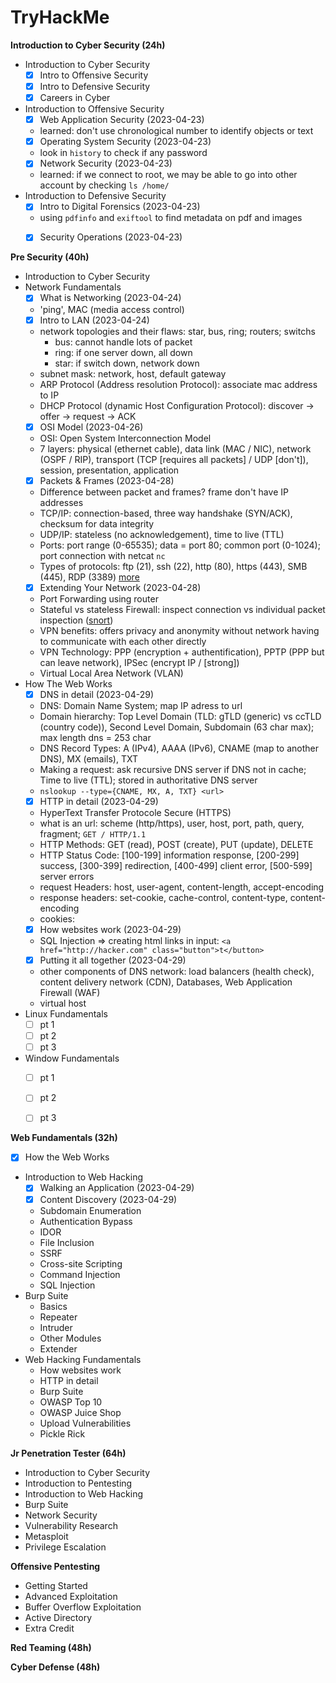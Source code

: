 # TryHackMe


**Introduction to Cyber Security (24h)**

- Introduction to Cyber Security
    * [X] Intro to Offensive Security
    * [X] Intro to Defensive Security
    * [X] Careers in Cyber
- Introduction to Offensive Security
    * [X] Web Application Security  (2023-04-23)
	* learned: don't use chronological number to identify objects or text
    * [X] Operating System Security (2023-04-23)
	* look in `history` to check if any password
    * [X] Network Security          (2023-04-23)
	* learned: if we connect to root, we may be able to go into other account by checking `ls /home/`
- Introduction to Defensive Security
    * [X] Intro to Digital Forensics (2023-04-23)
	* using `pdfinfo` and `exiftool` to find metadata on pdf and images
    * [X] Security Operations (2023-04-23)


**Pre Security (40h)**

- Introduction to Cyber Security
- Network Fundamentals
    * [X] What is Networking (2023-04-24)
	* 'ping', MAC (media access control)
    * [X] Intro to LAN (2023-04-24)
	* network topologies and their flaws: star, bus, ring; routers; switchs
	    + bus: cannot handle lots of packet
	    + ring: if one server down, all down
	    + star: if switch down, network down
	* subnet mask: network, host, default gateway
	* ARP Protocol (Address resolution Protocol): associate mac address to IP
	* DHCP Protocol (dynamic Host Configuration Protocol): discover -> offer -> request -> ACK
    * [X] OSI Model (2023-04-26)
	* OSI: Open System Interconnection Model
	* 7 layers: physical (ethernet cable), data link (MAC / NIC), network (OSPF / RIP), transport (TCP [requires all packets] / UDP [don't]), session, presentation, application
    * [X] Packets & Frames (2023-04-28)
	* Difference between packet and frames? frame don't have IP addresses
	* TCP/IP: connection-based, three way handshake (SYN/ACK), checksum for data integrity
	* UDP/IP: stateless (no acknowledgement), time to live (TTL)
	* Ports: port range (0-65535); data = port 80; common port (0-1024); port connection with netcat `nc`
	* Types of protocols: ftp (21), ssh (22), http (80), https (443), SMB (445), RDP (3389) [more](http://www.vmaxx.net/techinfo/ports.htm)
    * [X] Extending Your Network (2023-04-28)
	* Port Forwarding using router
	* Stateful vs stateless Firewall: inspect connection vs individual packet inspection ([snort](https://www.snort.org/))
	* VPN benefits: offers privacy and anonymity without network having to communicate with each other directly
	* VPN Technology: PPP (encryption + authentification), PPTP (PPP but can leave network), IPSec (encrypt IP / [strong])
	* Virtual Local Area Network (VLAN)
- How The Web Works
    * [X] DNS in detail (2023-04-29)
	* DNS: Domain Name System; map IP adress to url
	* Domain hierarchy: Top Level Domain (TLD: gTLD (generic) vs ccTLD (country code)), Second Level Domain, Subdomain (63 char max); max length dns = 253 char
	* DNS Record Types: A (IPv4), AAAA (IPv6), CNAME (map to another DNS), MX (emails), TXT
	* Making a request: ask recursive DNS server if DNS not in cache; Time to live (TTL); stored in authoritative DNS server
	* `nslookup --type={CNAME, MX, A, TXT} <url>`
    * [X] HTTP in detail (2023-04-29)
	* HyperText Transfer Protocole Secure (HTTPS)
	* what is an url: scheme (http/https), user, host, port, path, query, fragment; `GET / HTTP/1.1`
	* HTTP Methods: GET (read), POST (create), PUT (update), DELETE
	* HTTP Status Code: [100-199] information response, [200-299] success, [300-399] redirection, [400-499] client error, [500-599] server errors
	* request Headers: host, user-agent, content-length, accept-encoding
	* response headers: set-cookie, cache-control, content-type, content-encoding
	* cookies:
    * [X] How websites work (2023-04-29)
	* SQL Injection => creating html links in input: `<a href="http://hacker.com" class="button">t</button>`
    * [X] Putting it all together (2023-04-29)
	* other components of DNS network: load balancers (health check), content delivery network (CDN), Databases, Web Application Firewall (WAF)
	* virtual host
- Linux Fundamentals
    * [ ] pt 1
    * [ ] pt 2
    * [ ] pt 3
- Window Fundamentals
    * [ ] pt 1
    * [ ] pt 2
    * [ ] pt 3


**Web Fundamentals (32h)**

- [X] How the Web Works
- Introduction to Web Hacking
    * [X] Walking an Application (2023-04-29)
    * [X] Content Discovery (2023-04-29)
    * Subdomain Enumeration
    * Authentication Bypass
    * IDOR
    * File Inclusion
    * SSRF
    * Cross-site Scripting
    * Command Injection
    * SQL Injection
- Burp Suite
    * Basics
    * Repeater
    * Intruder
    * Other Modules
    * Extender
- Web Hacking Fundamentals
    * How websites work
    * HTTP in detail
    * Burp Suite
    * OWASP Top 10
    * OWASP Juice Shop
    * Upload Vulnerabilities
    * Pickle Rick

**Jr Penetration Tester (64h)**

- Introduction to Cyber Security
- Introduction to Pentesting
- Introduction to Web Hacking
- Burp Suite
- Network Security
- Vulnerability Research
- Metasploit
- Privilege Escalation

**Offensive Pentesting**

- Getting Started
- Advanced Exploitation
- Buffer Overflow Exploitation
- Active Directory
- Extra Credit

**Red Teaming (48h)**

**Cyber Defense (48h)**



